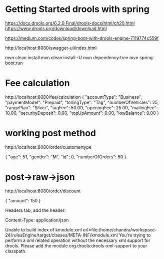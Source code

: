 # Getting Started drools with spring

https://docs.drools.org/6.2.0.Final/drools-docs/html/ch20.html
https://www.drools.org/download/download.html

https://medium.com/codex/spring-boot-with-drools-engine-7119774c559f

http://localhost:8080/swagger-ui/index.html

mvn clean install
mvn clean install -U
mvn dependency:tree
mvn spring-boot:run

# Fee calculation
http://localhost:8080/fee/calculation
{
    "accountType": "Business",
    "paymentModel": "Prepaid",
    "tollingType": "Tag",
    "numberOfVehicles": 25,
    "rangePlan": "Silver",
    "tagFee": 50.00,
    "openingFee": 25.00,
    "mailingFee": 10.00,
    "securityDeposit": 0.00,
    "topUpAmount": 0.00,
    "lowBalance": 0.00
}


# working  post method
http://localhost:8080/order/customertype

{
  "age": 51,
  "gender": "M",
  "id": 0,
  "numberOfOrders": 50
}


# post->raw->json
http://localhost:8080/order/discount

{
  "amount": 150
}




Headers tab, add the header:

Content-Type: application/json


Unable to build index of kmodule.xml url=file:/home/chandra/workspace-24/rulesEngine/target/classes/META-INF/kmodule.xml
You're trying to perform a xml related operation without the necessary xml support for drools. Please add the module org.drools:drools-xml-support to your classpath.
